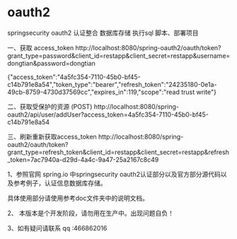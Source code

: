 # oauth2
springsecurity  oauth2   认证整合 数据库存储
执行sql 脚本、部署项目

一、获取  access_token
 http://localhost:8080/spring-oauth2/oauth/token?grant_type=password&client_id=restapp&client_secret=restapp&username=dongtian&password=dongtian
 
 {"access_token":"4a5fc354-7110-45b0-bf45-c14b791e8a54","token_type":"bearer","refresh_token":"24235180-0e1a-49cb-8759-4730d37569cc","expires_in":119,"scope":"read trust write"}
 
二、获取受保护的资源
(POST)
http://localhost:8080/spring-oauth2/api/user/addUser?access_token=4a5fc354-7110-45b0-bf45-c14b791e8a54

三、刷新重新获取access_token 
http://localhost:8080/spring-oauth2/oauth/token?grant_type=refresh_token&client_id=restapp&client_secret=restapp&refresh_token=7ac7940a-d29d-4a4c-9a47-25a2167c8c49



1、参照官网 spring.io 中springsecurity oauth2认证部分以及官方部分源代码以及参考例子，认证信息数据库存储。

具体使用部分请使用参考doc文件夹中的说明文档。

2、 本版本是个开发阶段，请勿用在生产中。出现问题自负！

3、如有疑问请联系 qq :466862016
